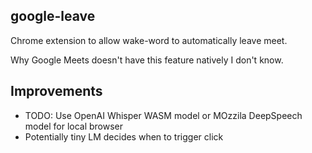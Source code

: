## google-leave

Chrome extension to allow wake-word to automatically leave meet.

Why Google Meets doesn't have this feature natively I don't know. 

## Improvements

- TODO: Use OpenAI Whisper WASM model or MOzzila DeepSpeech model for local browser
- Potentially tiny LM decides when to trigger click